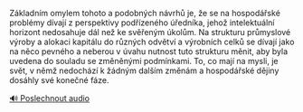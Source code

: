 
Základním omylem tohoto a podobných návrhů je, že se na hospodářské problémy dívají z perspektivy podřízeného úředníka, jehož intelektuální horizont nedosahuje dál než ke svěřeným úkolům. Na strukturu průmyslové výroby a alokaci kapitálu do různých odvětví a výrobních celků se dívají jako na něco pevného a neberou v úvahu nutnost tuto strukturu měnit, aby byla uvedena do souladu se změněnými podmínkami. To, co mají na mysli, je svět, v němž nedochází k žádným dalším změnám a hospodářské dějiny dosáhly své konečné fáze.

[🔊 Poslechnout audio](/data/7-paragraphs/audio/chapter_142/para_005-Zkladnm-omylem-tohoto-a-podobnch-nvrh-je-e.mp3)
